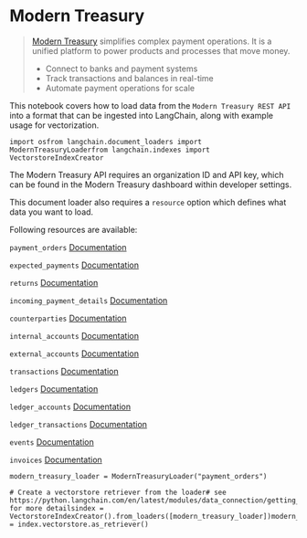 Modern Treasury
===============

> [Modern Treasury](https://www.moderntreasury.com/) simplifies complex payment operations. It is a unified platform to power products and processes that move money.
> 
> *   Connect to banks and payment systems
> *   Track transactions and balances in real-time
> *   Automate payment operations for scale

This notebook covers how to load data from the `Modern Treasury REST API` into a format that can be ingested into LangChain, along with example usage for vectorization.

    import osfrom langchain.document_loaders import ModernTreasuryLoaderfrom langchain.indexes import VectorstoreIndexCreator

The Modern Treasury API requires an organization ID and API key, which can be found in the Modern Treasury dashboard within developer settings.

This document loader also requires a `resource` option which defines what data you want to load.

Following resources are available:

`payment_orders` [Documentation](https://docs.moderntreasury.com/reference/payment-order-object)

`expected_payments` [Documentation](https://docs.moderntreasury.com/reference/expected-payment-object)

`returns` [Documentation](https://docs.moderntreasury.com/reference/return-object)

`incoming_payment_details` [Documentation](https://docs.moderntreasury.com/reference/incoming-payment-detail-object)

`counterparties` [Documentation](https://docs.moderntreasury.com/reference/counterparty-object)

`internal_accounts` [Documentation](https://docs.moderntreasury.com/reference/internal-account-object)

`external_accounts` [Documentation](https://docs.moderntreasury.com/reference/external-account-object)

`transactions` [Documentation](https://docs.moderntreasury.com/reference/transaction-object)

`ledgers` [Documentation](https://docs.moderntreasury.com/reference/ledger-object)

`ledger_accounts` [Documentation](https://docs.moderntreasury.com/reference/ledger-account-object)

`ledger_transactions` [Documentation](https://docs.moderntreasury.com/reference/ledger-transaction-object)

`events` [Documentation](https://docs.moderntreasury.com/reference/events)

`invoices` [Documentation](https://docs.moderntreasury.com/reference/invoices)

    modern_treasury_loader = ModernTreasuryLoader("payment_orders")

    # Create a vectorstore retriever from the loader# see https://python.langchain.com/en/latest/modules/data_connection/getting_started.html for more detailsindex = VectorstoreIndexCreator().from_loaders([modern_treasury_loader])modern_treasury_doc_retriever = index.vectorstore.as_retriever()